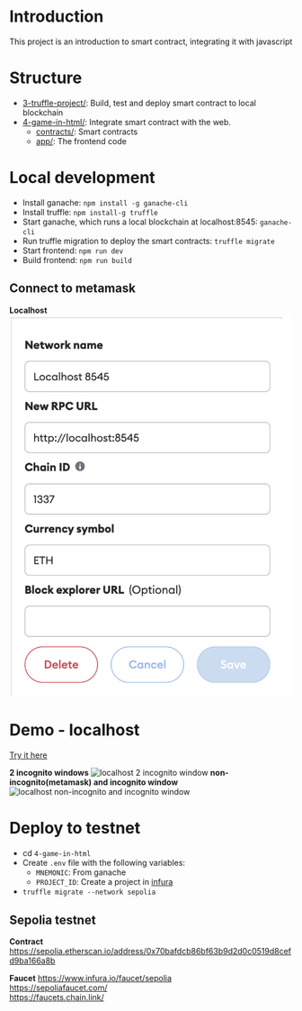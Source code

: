 # Introduction
This project is an introduction to smart contract, integrating it with javascript

# Structure
* [3-truffle-project/](3-truffle-project): Build, test and deploy smart contract to local blockchain
* [4-game-in-html/](4-game-in-html): Integrate smart contract with the web.
  * [contracts/](4-game-in-html/contracts): Smart contracts
  * [app/](4-game-in-html/app): The frontend code

# Local development
* Install ganache: `npm install -g ganache-cli`
* Install truffle: `npm install-g truffle`
* Start ganache, which runs a local blockchain at localhost:8545: `ganache-cli`
* Run truffle migration to deploy the smart contracts: `truffle migrate`
* Start frontend: `npm run dev`
* Build frontend: `npm run build`

## Connect to metamask
**Localhost**
![Metamask localhost](4-game-in-html/images/metamask-localhost-8545-network-setting.png)

# Demo - localhost
[Try it here](https://hanchiang.github.io/complete-crypto-currency-and-blockchain-course-learn-solidity/)

**2 incognito windows**
![localhost 2 incognito window](https://i.imgur.com/tex1lVu.gif)
**non-incognito(metamask) and incognito window**
![localhost non-incognito and incognito window](https://i.imgur.com/vnTZZsL.gif)

# Deploy to testnet
* cd `4-game-in-html`
* Create `.env` file with the following variables:
  * `MNEMONIC`: From ganache
  * `PROJECT_ID`: Create a project in [infura](https://www.infura.io/)
* `truffle migrate --network sepolia`

## Sepolia testnet
**Contract**
https://sepolia.etherscan.io/address/0x70bafdcb86bf63b9d2d0c0519d8cefd9ba166a8b

**Faucet**
https://www.infura.io/faucet/sepolia  
https://sepoliafaucet.com/  
https://faucets.chain.link/